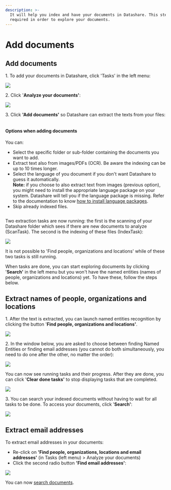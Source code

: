 ```yaml
---
description: >-
  It will help you index and have your documents in Datashare. This step is
  required in order to explore your documents.
---
```


# Add documents

## Add documents

&#x20;1\. To add your documents in Datashare, click 'Tasks' in the left menu:

![](<../.gitbook/assets/Screenshot 2022-04-21 at 13.39.39.png>)

&#x20; 2\. Click '**Analyze your documents'**:

![](<../.gitbook/assets/Screenshot 2022-04-21 at 13.39.55.png>)

&#x20;3\. Click **'Add documents'** so Datashare can extract the texts from your files:&#x20;

<figure><img src="../.gitbook/assets/Screenshot 2022-11-09 at 16.51.32.png" alt=""><figcaption></figcaption></figure>

#### Options when adding documents

You can:

* Select the specific folder or sub-folder containing the documents you want to add.
* Extract text also from images/PDFs (OCR). Be aware the indexing can be up to 10 times longer.
* Select the language of you document if you don't want Datashare to guess it automatically.\
  **Note:** if you choose to also extract text from images (previous option), you might need to install the appropriate language package on your system. Datashare will tell you if the language package is missing. Refer to the documentation to know [how to install language packages](add-more-languages.md).&#x20;
* Skip already indexed files.

<figure><img src="../.gitbook/assets/Screen Shot 2023-01-13 at 12.39.55.png" alt=""><figcaption></figcaption></figure>

Two extraction tasks are now running: the first is the scanning of your Datashare folder which sees if there are new documents to analyze (ScanTask). The second is the indexing of these files (IndexTask):

![](<../.gitbook/assets/Screenshot 2022-04-21 at 13.40.26.png>)

It is not possible to 'Find people, organizations and locations' while of these two tasks is still running.

When tasks are done, you can start exploring documents by clicking '**Search'** in the left menu but you won't have the named entities (names of people, organizations and locations) yet. To have these, follow the steps below.

## Extract names of people, organizations and locations

&#x20;1\. After the text is extracted, you can launch named entities recognition by clicking the button '**Find people, organizations and locations'**.

![](<../.gitbook/assets/Screenshot 2022-04-21 at 13.40.26 (1).png>)

2\. In the window below, you are asked to choose between finding Named Entities or finding email addresses (you cannot do both simultaneously, you need to do one after the other, no matter the order):

![](<../.gitbook/assets/Screenshot 2022-04-21 at 13.40.40.png>)

You can now see running tasks and their progress. After they are done, you can click '**Clear done tasks'** to stop displaying tasks that are completed.

![](<../.gitbook/assets/Screenshot 2022-04-21 at 13.40.49.png>)

&#x20;3\. You can search your indexed documents without having to wait for all tasks to be done. To access your documents, click '**Search'**:

![](<../.gitbook/assets/ Search.png>)

## Extract email addresses

To extract email addresses in your documents:

* Re-click on **'Find people, organizations, locations and email addresses'** (in Tasks (left menu) > Analyze your documents)
* Click the second radio button **'Find email addresses'**:

![](<../.gitbook/assets/Screenshot 2022-04-21 at 13.57.27.png>)

You can now [search documents](/usage/search-documents).
